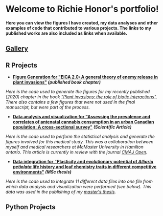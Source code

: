 
# Welcome to Richie Honor's portfolio! 

#### Here you can view the figures I have created, my data analyses and other examples of code that contributed to various projects. The links to my published works are also included as links when available. 

## **[Gallery](richiehonor.github.io/Gallery.html)**



## **R Projects**



* **[Figure Generation for "EICA 2.0: A general theory of enemy release in plant invasions"](richiehonor.github.io/EICA2_SuppMat.html) *(published book chapter)*** 

*Here is the code used to generate the figures for my recently published (2020) chapter in the book ["Plant invasions: the role of biotic interactions"](https://www.cabi.org/cabebooks/ebook/20203555905). There also contains a few figures that were not used in the final manuscript, but were part of the process.*




 * **[Data analysis and visualization for "Assessing the prevalence and correlates of antenatal cannabis consumption in an urban Canadian population: A cross-sectional survey"](richiehonor.github.io/Kaarid_et_al_2021_SupplementaryMaterial.html) *(Scientific Article)***

*Here is the code used to perform the statistical analysis and generate the figures involved for this medical study. This was a collaboration between myself and medical researchers at McMaster University in Hamilton ontario. This article is currently in review with the journal [CMAJ Open](link.to.artical.when.available).*




 * **[Data integration for "Plasticity and evolutionary potential of *Alliaria petiolata* life history and leaf chemistry traits in different competitive environments"](richiehonor.github.io/AllData_Synthesis.html) *(MSc thesis)***

*Here is the code used to integrate 11 different data files into one file from which data analysis and visualization were performed (see below). This data was used in the publishing of my [master's thesis](https://qspace.library.queensu.ca/handle/1974/28610).*





## **Python Projects**

























